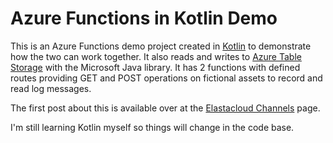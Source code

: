 # Azure Functions in Kotlin Demo

This is an Azure Functions demo project created in [Kotlin](https://kotlinlang.org/)
to demonstrate how the two can work together. It also reads and writes to
[Azure Table Storage](https://azure.microsoft.com/services/storage/tables/) with
the Microsoft Java library. It has 2 functions with defined routes providing
GET and POST operations on fictional assets to record and read log messages.

The first post about this is available over at the [Elastacloud Channels](https://www.channels.elastacloud.com/channels/software-engineering/kotlin-and-azure-functions-part-1)
page.

I'm still learning Kotlin myself so things will change in the code base.